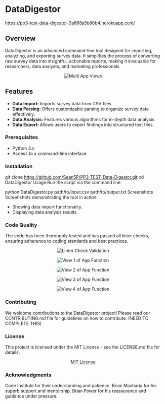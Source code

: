 # DataDigestor
https://pp3-test-data-digestor-3a668a5b80b4.herokuapp.com/



## Overview
DataDigestor is an advanced command-line tool designed for importing, analyzing, and exporting survey data. It simplifies the process of converting raw survey data into insightful, actionable reports, making it invaluable for researchers, data analysts, and marketing professionals.

<p align="center">
  <img src="README Assets/Multi App View 1.png" alt="Multi App Views"/>
</p>



## Features
- **Data Import:** Imports survey data from CSV files.
- **Data Parsing:** Offers customizable parsing to organize survey data effectively.
- **Data Analysis:** Features various algorithms for in-depth data analysis.
- **Data Export:** Allows users to export findings into structured text files.



### Prerequisites
- Python 3.x
- Access to a command-line interface



### Installation
git clone https://github.com/Sean5P/PP3-TEST-Data-Digestor.git
cd DataDigestor
Usage
Run the script via the command line:

python DataDigestor.py path/to/input.csv path/to/output.txt
Screenshots
Screenshots demonstrating the tool in action:

 - Showing data import functionality.
 - Displaying data analysis results.



### Code Quality
The code has been thoroughly tested and has passed all linter checks, ensuring adherence to coding standards and best practices.

<p align="center">
  <img src="README Assets/PP3 Linter Check.png" alt="Linter Check Validation"/>
</p>







<p align="center">
  <img src="README Assets/PP3 Demo 1.png" alt="View 1 of App Function"/>
</p>

<p align="center">
  <img src="README Assets/PP3 Demo 2.png" alt="View 2 of App Function"/>
</p>

<p align="center">
  <img src="README Assets/PP3 Demo 3.png" alt="View 3 of App Function"/>
</p>

<p align="center">
  <img src="README Assets/PP3 Demo 4.png" alt="View 4 of App Function"/>
</p>


### Contributing
We welcome contributions to the DataDigestor project! Please read our CONTRIBUTING.md file for guidelines on how to contribute.
(NEED TO COMPLETE THIS)



### License
This project is licensed under the MIT License - see the LICENSE.md file for details.

<p align="center">
  <a href="PP3-TEST-Data-Digestor/README Assets/MIT License.txt" alt="MIT License Document">MIT License</a>
</p>



### Acknowledgments
Code Institute for their understanding and patience.
Brian Macharia for his superb support and mentorship.
Brian Power for his reassurance and guidance under pressure.


